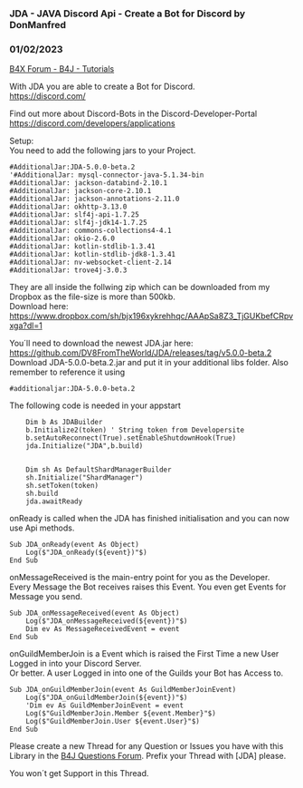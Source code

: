 ### JDA - JAVA Discord Api - Create a Bot for Discord by DonManfred
### 01/02/2023
[B4X Forum - B4J - Tutorials](https://www.b4x.com/android/forum/threads/119003/)

With JDA you are able to create a Bot for Discord.  
<https://discord.com/>  
  
Find out more about Discord-Bots in the Discord-Developer-Portal  
<https://discord.com/developers/applications>  
  
Setup:  
You need to add the following jars to your Project.  

```B4X
#AdditionalJar:JDA-5.0.0-beta.2  
'#AdditionalJar: mysql-connector-java-5.1.34-bin  
#AdditionalJar: jackson-databind-2.10.1  
#AdditionalJar: jackson-core-2.10.1  
#AdditionalJar: jackson-annotations-2.11.0  
#AdditionalJar: okhttp-3.13.0  
#AdditionalJar: slf4j-api-1.7.25  
#AdditionalJar: slf4j-jdk14-1.7.25  
#AdditionalJar: commons-collections4-4.1  
#AdditionalJar: okio-2.6.0  
#AdditionalJar: kotlin-stdlib-1.3.41  
#AdditionalJar: kotlin-stdlib-jdk8-1.3.41  
#AdditionalJar: nv-websocket-client-2.14  
#AdditionalJar: trove4j-3.0.3
```

  
  
They are all inside the follwing zip which can be downloaded from my Dropbox as the file-size is more than 500kb.  
Download here:  
<https://www.dropbox.com/sh/bjx196xykrehhqc/AAApSa8Z3_TjGUKbefCRpvxga?dl=1>  
  
You´ll need to download the newest JDA.jar here:  
<https://github.com/DV8FromTheWorld/JDA/releases/tag/v5.0.0-beta.2>  
Download JDA-5.0.0-beta.2.jar and put it in your additional libs folder. Also remember to reference it using

```B4X
#additionaljar:JDA-5.0.0-beta.2
```

  
  
The following code is needed in your appstart  

```B4X
    Dim b As JDABuilder  
    b.Initialize2(token) ' String token from Developersite  
    b.setAutoReconnect(True).setEnableShutdownHook(True)  
    jda.Initialize("JDA",b.build)  
  
  
    Dim sh As DefaultShardManagerBuilder  
    sh.Initialize("ShardManager")  
    sh.setToken(token)  
    sh.build  
    jda.awaitReady
```

  
  
onReady is called when the JDA has finished initialisation and you can now use Api methods.  

```B4X
Sub JDA_onReady(event As Object)  
    Log($"JDA_onReady(${event})"$)  
End Sub
```

  
  
onMessageReceived is the main-entry point for you as the Developer.  
Every Message the Bot receives raises this Event. You even get Events for Message you send.  

```B4X
Sub JDA_onMessageReceived(event As Object)  
    Log($"JDA_onMessageReceived(${event})"$)  
    Dim ev As MessageReceivedEvent = event  
End Sub
```

  
  
onGuildMemberJoin is a Event which is raised the First Time a new User Logged in into your Discord Server.  
Or better. A user Logged in into one of the Guilds your Bot has Access to.  
  

```B4X
Sub JDA_onGuildMemberJoin(event As GuildMemberJoinEvent)  
    Log($"JDA_onGuildMemberJoin(${event})"$)  
    'Dim ev As GuildMemberJoinEvent = event  
    Log($"GuildMemberJoin.Member ${event.Member}"$)  
    Log($"GuildMemberJoin.User ${event.User}"$)  
End Sub
```

  
  
Please create a new Thread for any Question or Issues you have with this Library in the [B4J Questions Forum](https://www.b4x.com/android/forum/forums/b4j-questions.54/). Prefix your Thread with [JDA] please.  
  
You won´t get Support in this Thread.